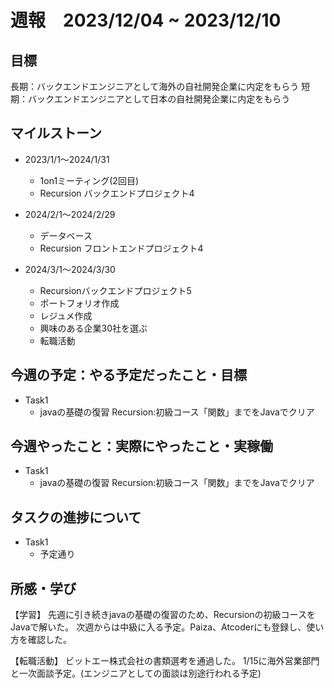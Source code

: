 # 週報　2023/12/04 ~ 2023/12/10

## 目標
長期：バックエンドエンジニアとして海外の自社開発企業に内定をもらう
短期：バックエンドエンジニアとして日本の自社開発企業に内定をもらう

## マイルストーン

- 2023/1/1〜2024/1/31
    - 1on1ミーティング(2回目)
    - Recursion バックエンドプロジェクト4
        
- 2024/2/1〜2024/2/29
    - データベース
    - Recursion フロントエンドプロジェクト4

- 2024/3/1〜2024/3/30
    - Recursionバックエンドプロジェクト5
    - ポートフォリオ作成
    - レジュメ作成
    - 興味のある企業30社を選ぶ
    - 転職活動

## 今週の予定：やる予定だったこと・目標
- Task1
    - javaの基礎の復習
      Recursion:初級コース「関数」までをJavaでクリア



## 今週やったこと：実際にやったこと・実稼働
- Task1
    - javaの基礎の復習
      Recursion:初級コース「関数」までをJavaでクリア

## タスクの進捗について
- Task1
    - 予定通り


## 所感・学び

【学習】
先週に引き続きjavaの基礎の復習のため、Recursionの初級コースをJavaで解いた。
次週からは中級に入る予定。Paiza、Atcoderにも登録し、使い方を確認した。


【転職活動】
ビットエー株式会社の書類選考を通過した。
1/15に海外営業部門と一次面談予定。(エンジニアとしての面談は別途行われる予定)
